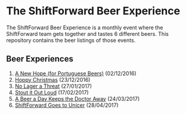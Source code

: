 # The ShiftForward Beer Experience

The ShiftForward Beer Experience is a monthly event where the ShiftForward team
gets together and tastes 6 different beers. This repository contains the beer
listings of those events.

## Beer Experiences

1. [A New Hope (for Portuguese Beers)](/1.md) (02/12/2016)
2. [Hoppy Christmas](/2.md) (23/12/2016)
3. [No Lager a Threat](/3.md) (27/01/2017)
4. [Stout it Out Loud](/4.md) (17/02/2017)
5. [A Beer a Day Keeps the Doctor Away](/5.md) (24/03/2017)
6. [ShiftForward Goes to Unicer](/6.md) (28/04/2017)
